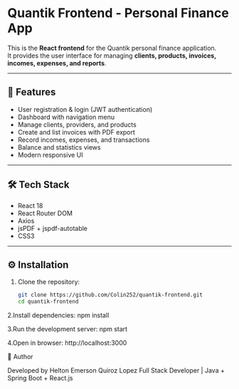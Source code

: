 # Quantik Frontend - Personal Finance App

This is the **React frontend** for the Quantik personal finance application.  
It provides the user interface for managing **clients, products, invoices, incomes, expenses, and reports**.

---

## 🚀 Features
- User registration & login (JWT authentication)
- Dashboard with navigation menu
- Manage clients, providers, and products
- Create and list invoices with PDF export
- Record incomes, expenses, and transactions
- Balance and statistics views
- Modern responsive UI

---

## 🛠️ Tech Stack
- React 18
- React Router DOM
- Axios
- jsPDF + jspdf-autotable
- CSS3

---

## ⚙️ Installation

1. Clone the repository:
   ```bash
   git clone https://github.com/Colin252/quantik-frontend.git
   cd quantik-frontend
   
2.Install dependencies:
npm install

3.Run the development server:
npm start

4.Open in browser:
http://localhost:3000

📌 Author

Developed by Helton Emerson Quiroz Lopez
Full Stack Developer | Java + Spring Boot + React.js

